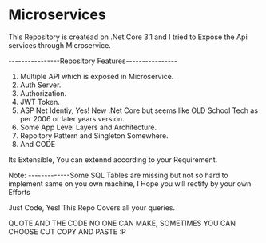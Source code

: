 # Microservices
 This Repository is createad on .Net Core 3.1 and I tried to Expose the Api services through Microservice.
 
 ----------------Repository Features----------------
 1) Multiple API which is exposed in Microservice.
 2) Auth Server.
 3) Authorization.
 4) JWT Token.
 5) ASP Net Identiy, Yes! New .Net Core but seems like OLD School Tech as per 2006 or later years version.
 6) Some App Level Layers and Architecture.
 7) Repoitory Pattern and Singleton Somewhere.
 8) And CODE

 Its Extensible, You can extennd according to your Requirement.

 Note: -------------Some SQL Tables are missing but not so hard to implement same on you own machine, I Hope you will rectify by your own Efforts
 
 Just Code, Yes! This Repo Covers all your queries.
 
 QUOTE AND THE CODE NO ONE CAN MAKE, SOMETIMES YOU CAN CHOOSE CUT COPY AND PASTE :P 
 
 
